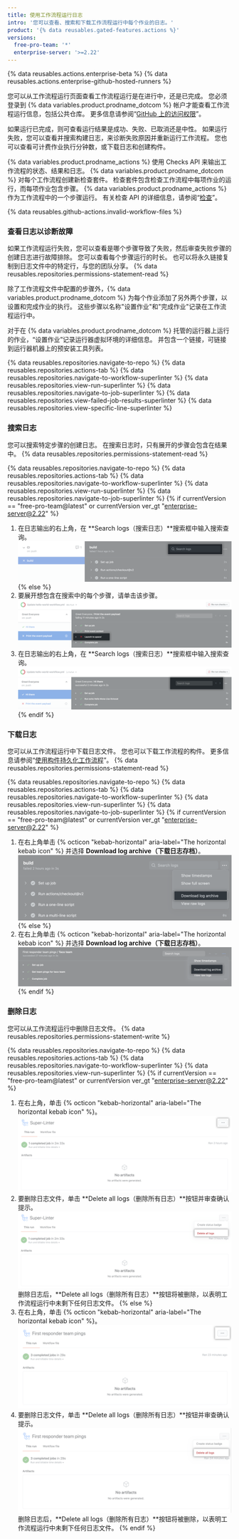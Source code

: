 ```yaml
---
title: 使用工作流程运行日志
intro: '您可以查看、搜索和下载工作流程运行中每个作业的日志。'
product: '{% data reusables.gated-features.actions %}'
versions:
  free-pro-team: '*'
  enterprise-server: '>=2.22'
---
```


{% data reusables.actions.enterprise-beta %}
{% data reusables.actions.enterprise-github-hosted-runners %}

您可以从工作流程运行页面查看工作流程运行是在进行中，还是已完成。 您必须登录到 {% data variables.product.prodname_dotcom %} 帐户才能查看工作流程运行信息，包括公共仓库。 更多信息请参阅“[GitHub 上的访问权限](/articles/access-permissions-on-github)”。

如果运行已完成，则可查看运行结果是成功、失败、已取消还是中性。 如果运行失败，您可以查看并搜索构建日志，来诊断失败原因并重新运行工作流程。 您也可以查看可计费作业执行分钟数，或下载日志和创建构件。

{% data variables.product.prodname_actions %} 使用 Checks API 来输出工作流程的状态、结果和日志。 {% data variables.product.prodname_dotcom %} 对每个工作流程创建新检查套件。 检查套件包含检查工作流程中每项作业的运行，而每项作业包含步骤。 {% data variables.product.prodname_actions %} 作为工作流程中的一个步骤运行。 有关检查 API 的详细信息，请参阅“[检查](/v3/checks/)”。

{% data reusables.github-actions.invalid-workflow-files %}

### 查看日志以诊断故障

如果工作流程运行失败，您可以查看是哪个步骤导致了失败，然后审查失败步骤的创建日志进行故障排除。 您可以查看每个步骤运行的时长。 也可以将永久链接复制到日志文件中的特定行，与您的团队分享。 {% data reusables.repositories.permissions-statement-read %}

除了工作流程文件中配置的步骤外，{% data variables.product.prodname_dotcom %} 为每个作业添加了另外两个步骤，以设置和完成作业的执行。 这些步骤以名称"设置作业"和"完成作业"记录在工作流程运行中。

对于在 {% data variables.product.prodname_dotcom %} 托管的运行器上运行的作业，“设置作业”记录运行器虚拟环境的详细信息。 并包含一个链接，可链接到运行器机器上的预安装工具列表。

{% data reusables.repositories.navigate-to-repo %}
{% data reusables.repositories.actions-tab %}
{% data reusables.repositories.navigate-to-workflow-superlinter %}
{% data reusables.repositories.view-run-superlinter %}
{% data reusables.repositories.navigate-to-job-superlinter %}
{% data reusables.repositories.view-failed-job-results-superlinter %}
{% data reusables.repositories.view-specific-line-superlinter %}

### 搜索日志

您可以搜索特定步骤的创建日志。 在搜索日志时，只有展开的步骤会包含在结果中。 {% data reusables.repositories.permissions-statement-read %}

{% data reusables.repositories.navigate-to-repo %}
{% data reusables.repositories.actions-tab %}
{% data reusables.repositories.navigate-to-workflow-superlinter %}
{% data reusables.repositories.view-run-superlinter %}
{% data reusables.repositories.navigate-to-job-superlinter %}
{% if currentVersion == "free-pro-team@latest" or currentVersion ver_gt "enterprise-server@2.22" %}
1. 在日志输出的右上角，在 **Search logs（搜索日志）**搜索框中输入搜索查询。 ![搜索日志的搜索框](/assets/images/help/repository/search-log-box-updated.png)
{% else %}
1. 要展开想包含在搜索中的每个步骤，请单击该步骤。 ![步骤名称](/assets/images/help/repository/failed-check-step.png)
1. 在日志输出的右上角，在 **Search logs（搜索日志）**搜索框中输入搜索查询。 ![搜索日志的搜索框](/assets/images/help/repository/search-log-box.png)
{% endif %}

### 下载日志

您可以从工作流程运行中下载日志文件。 您也可以下载工作流程的构件。 更多信息请参阅“[使用构件持久化工作流程](/actions/automating-your-workflow-with-github-actions/persisting-workflow-data-using-artifacts)”。 {% data reusables.repositories.permissions-statement-read %}

{% data reusables.repositories.navigate-to-repo %}
{% data reusables.repositories.actions-tab %}
{% data reusables.repositories.navigate-to-workflow-superlinter %}
{% data reusables.repositories.view-run-superlinter %}
{% data reusables.repositories.navigate-to-job-superlinter %}
{% if currentVersion == "free-pro-team@latest" or currentVersion ver_gt "enterprise-server@2.22" %}
1. 在右上角单击
{% octicon "kebab-horizontal" aria-label="The horizontal kebab icon" %} 并选择 **Download log archive（下载日志存档）**。
  ![下载日志下拉菜单](/assets/images/help/repository/download-logs-drop-down-updated.png)
{% else %}
1. 在右上角单击
{% octicon "kebab-horizontal" aria-label="The horizontal kebab icon" %} 并选择 **Download log archive（下载日志存档）**。
  ![下载日志下拉菜单](/assets/images/help/repository/download-logs-drop-down.png)
{% endif %}

### 删除日志

您可以从工作流程运行中删除日志文件。 {% data reusables.repositories.permissions-statement-write %}

{% data reusables.repositories.navigate-to-repo %}
{% data reusables.repositories.actions-tab %}
{% data reusables.repositories.navigate-to-workflow-superlinter %}
{% data reusables.repositories.view-run-superlinter %}
{% if currentVersion == "free-pro-team@latest" or currentVersion ver_gt "enterprise-server@2.22" %}
1. 在右上角，单击 {% octicon "kebab-horizontal" aria-label="The horizontal kebab icon" %}。 ![烤肉串水平图标](/assets/images/help/repository/workflow-run-kebab-horizontal-icon-updated.png)
2. 要删除日志文件，单击 **Delete all logs（删除所有日志）**按钮并审查确认提示。 ![删除所有日志](/assets/images/help/repository/delete-all-logs-updated.png) 删除日志后，**Delete all logs（删除所有日志）**按钮将被删除，以表明工作流程运行中未剩下任何日志文件。
{% else %}
1. 在右上角，单击 {% octicon "kebab-horizontal" aria-label="The horizontal kebab icon" %}。 ![烤肉串水平图标](/assets/images/help/repository/workflow-run-kebab-horizontal-icon.png)
2. 要删除日志文件，单击 **Delete all logs（删除所有日志）**按钮并审查确认提示。 ![Delete all logs](/assets/images/help/repository/delete-all-logs.png) 删除日志后，**Delete all logs（删除所有日志）**按钮将被删除，以表明工作流程运行中未剩下任何日志文件。
{% endif %}
